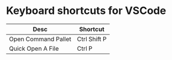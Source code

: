 # Keyboard shortcuts for VSCode

| Desc | Shortcut |
|------|----------|
| Open Command Pallet | Ctrl Shift P |
| Quick Open A File | Ctrl P |
